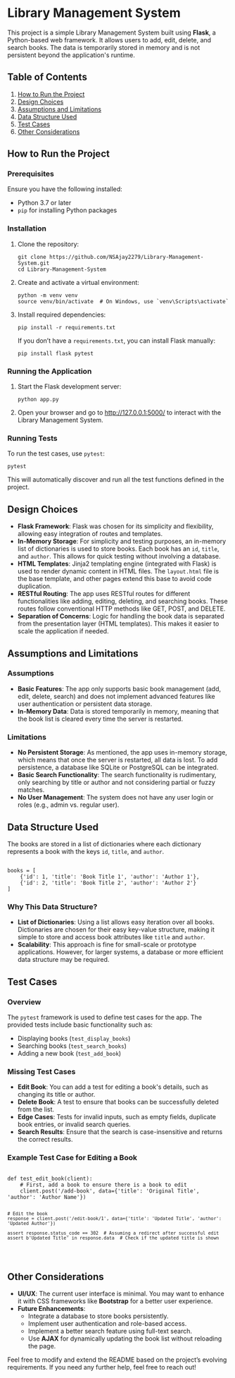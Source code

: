<!DOCTYPE html>
<html lang="en">
<head>
    <meta charset="UTF-8">
    <meta name="viewport" content="width=device-width, initial-scale=1.0">
</head>
<body>

<h1>Library Management System</h1>

<p>This project is a simple Library Management System built using <strong>Flask</strong>, a Python-based web framework. It allows users to add, edit, delete, and search books. The data is temporarily stored in memory and is not persistent beyond the application's runtime.</p>

<h2>Table of Contents</h2>
<ol>
    <li><a href="#how-to-run-the-project">How to Run the Project</a></li>
    <li><a href="#design-choices">Design Choices</a></li>
    <li><a href="#assumptions-and-limitations">Assumptions and Limitations</a></li>
    <li><a href="#data-structure-used">Data Structure Used</a></li>
    <li><a href="#test-cases">Test Cases</a></li>
    <li><a href="#other-considerations">Other Considerations</a></li>
</ol>

<h2 id="how-to-run-the-project">How to Run the Project</h2>

<h3>Prerequisites</h3>
<p>Ensure you have the following installed:</p>
<ul>
    <li>Python 3.7 or later</li>
    <li><code>pip</code> for installing Python packages</li>
</ul>

<h3>Installation</h3>
<ol>
    <li>Clone the repository:
        <pre><code>git clone https://github.com/NSAjay2279/Library-Management-System.git<repository_url>
cd Library-Management-System<project_directory></code></pre>
    </li>
    <li>Create and activate a virtual environment:
        <pre><code>python -m venv venv
source venv/bin/activate  # On Windows, use `venv\Scripts\activate`</code></pre>
    </li>
    <li>Install required dependencies:
        <pre><code>pip install -r requirements.txt</code></pre>
        If you don’t have a <code>requirements.txt</code>, you can install Flask manually:
        <pre><code>pip install flask pytest</code></pre>
    </li>
</ol>

<h3>Running the Application</h3>
<ol>
    <li>Start the Flask development server:
        <pre><code>python app.py</code></pre>
    </li>
    <li>Open your browser and go to <a href="http://127.0.0.1:5000/">http://127.0.0.1:5000/</a> to interact with the Library Management System.</li>
</ol>

<h3>Running Tests</h3>
<p>To run the test cases, use <code>pytest</code>:</p>
<pre><code>pytest</code></pre>
<p>This will automatically discover and run all the test functions defined in the project.</p>

<h2 id="design-choices">Design Choices</h2>

<ul>
    <li><strong>Flask Framework</strong>: Flask was chosen for its simplicity and flexibility, allowing easy integration of routes and templates.</li>
    <li><strong>In-Memory Storage</strong>: For simplicity and testing purposes, an in-memory list of dictionaries is used to store books. Each book has an <code>id</code>, <code>title</code>, and <code>author</code>. This allows for quick testing without involving a database.</li>
    <li><strong>HTML Templates</strong>: Jinja2 templating engine (integrated with Flask) is used to render dynamic content in HTML files. The <code>layout.html</code> file is the base template, and other pages extend this base to avoid code duplication.</li>
    <li><strong>RESTful Routing</strong>: The app uses RESTful routes for different functionalities like adding, editing, deleting, and searching books. These routes follow conventional HTTP methods like GET, POST, and DELETE.</li>
    <li><strong>Separation of Concerns</strong>: Logic for handling the book data is separated from the presentation layer (HTML templates). This makes it easier to scale the application if needed.</li>
</ul>

<h2 id="assumptions-and-limitations">Assumptions and Limitations</h2>

<h3>Assumptions</h3>
<ul>
    <li><strong>Basic Features</strong>: The app only supports basic book management (add, edit, delete, search) and does not implement advanced features like user authentication or persistent data storage.</li>
    <li><strong>In-Memory Data</strong>: Data is stored temporarily in memory, meaning that the book list is cleared every time the server is restarted.</li>
</ul>

<h3>Limitations</h3>
<ul>
    <li><strong>No Persistent Storage</strong>: As mentioned, the app uses in-memory storage, which means that once the server is restarted, all data is lost. To add persistence, a database like SQLite or PostgreSQL can be integrated.</li>
    <li><strong>Basic Search Functionality</strong>: The search functionality is rudimentary, only searching by title or author and not considering partial or fuzzy matches.</li>
    <li><strong>No User Management</strong>: The system does not have any user login or roles (e.g., admin vs. regular user).</li>
</ul>

<h2 id="data-structure-used">Data Structure Used</h2>

<p>The books are stored in a list of dictionaries where each dictionary represents a book with the keys <code>id</code>, <code>title</code>, and <code>author</code>.</p>

<pre><code>
books = [
    {'id': 1, 'title': 'Book Title 1', 'author': 'Author 1'},
    {'id': 2, 'title': 'Book Title 2', 'author': 'Author 2'}
]
</code></pre>

<h3>Why This Data Structure?</h3>
<ul>
    <li><strong>List of Dictionaries</strong>: Using a list allows easy iteration over all books. Dictionaries are chosen for their easy key-value structure, making it simple to store and access book attributes like <code>title</code> and <code>author</code>.</li>
    <li><strong>Scalability</strong>: This approach is fine for small-scale or prototype applications. However, for larger systems, a database or more efficient data structure may be required.</li>
</ul>

<h2 id="test-cases">Test Cases</h2>

<h3>Overview</h3>
<p>The <code>pytest</code> framework is used to define test cases for the app. The provided tests include basic functionality such as:</p>
<ul>
    <li>Displaying books (<code>test_display_books</code>)</li>
    <li>Searching books (<code>test_search_books</code>)</li>
    <li>Adding a new book (<code>test_add_book</code>)</li>
</ul>

<h3>Missing Test Cases</h3>
<ul>
    <li><strong>Edit Book</strong>: You can add a test for editing a book's details, such as changing its title or author.</li>
    <li><strong>Delete Book</strong>: A test to ensure that books can be successfully deleted from the list.</li>
    <li><strong>Edge Cases</strong>: Tests for invalid inputs, such as empty fields, duplicate book entries, or invalid search queries.</li>
    <li><strong>Search Results</strong>: Ensure that the search is case-insensitive and returns the correct results.</li>
</ul>

<h3>Example Test Case for Editing a Book</h3>
<pre><code>
def test_edit_book(client):
    # First, add a book to ensure there is a book to edit
    client.post('/add-book', data={'title': 'Original Title', 'author': 'Author Name'})
    
    # Edit the book
    response = client.post('/edit-book/1', data={'title': 'Updated Title', 'author': 'Updated Author'})
    
    assert response.status_code == 302  # Assuming a redirect after successful edit
    assert b'Updated Title' in response.data  # Check if the updated title is shown
</code></pre>

<h2 id="other-considerations">Other Considerations</h2>

<ul>
    <li><strong>UI/UX</strong>: The current user interface is minimal. You may want to enhance it with CSS frameworks like <strong>Bootstrap</strong> for a better user experience.</li>
    <li><strong>Future Enhancements</strong>: 
        <ul>
            <li>Integrate a database to store books persistently.</li>
            <li>Implement user authentication and role-based access.</li>
            <li>Implement a better search feature using full-text search.</li>
            <li>Use <strong>AJAX</strong> for dynamically updating the book list without reloading the page.</li>
        </ul>
    </li>
</ul>

<p>Feel free to modify and extend the README based on the project’s evolving requirements. If you need any further help, feel free to reach out!</p>

</body>
</html>

